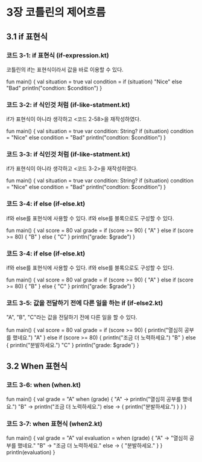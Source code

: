 # 3장 코틀린의 제어흐름

## 3.1 if 표현식

### 코드 3-1: if 표현식 (if-expression.kt)

코틀린의 if는 표현식이라서 값을 바로 이용할 수 있다.

<div class="kotlin-playground">
fun main() {
    val situation = true
    val condition = if (situation) "Nice" else "Bad"
    println("condtion: $condition")
}
</div>

### 코드 3-2: if 식인것 처럼 (if-like-statment.kt)

if가 표현식이 아니라 생각하고 <코드 2-58>을 재작성하였다.

<div class="kotlin-playground">
fun main() {
    val situation = true
    var condition: String?
    if (situation) 
        condition = "Nice"
    else
        condition = "Bad"
    println("condtion: $condition")
}
</div>

### 코드 3-3: if 식인것 처럼 (if-like-statment.kt)

if가 표현식이 아니라 생각하고 <코드 3-2>을 재작성하였다.

<div class="kotlin-playground">
fun main() {
    val situation = true
    var condition: String?
    if (situation) 
        condition = "Nice"
    else
        condition = "Bad"
    println("condtion: $condition")
}
</div>

### 코드 3-4: if else (if-else.kt)

if와 else를 표현식에 사용할 수 있다. if와 else를 블록으로도 구성할 수 있다.

<div class="kotlin-playground">
fun main() {
    val score = 80
    val grade = if (score >= 90) {
        "A"
    } else if (score >= 80) {
        "B"
    } else {
        "C"
    }
    println("grade: $grade")
}
</div>

### 코드 3-4: if else (if-else.kt)

if와 else를 표현식에 사용할 수 있다. if와 else를 블록으로도 구성할 수 있다.

<div class="kotlin-playground">
fun main() {
    val score = 80
    val grade = if (score >= 90) {
        "A"
    } else if (score >= 80) {
        "B"
    } else {
        "C"
    }
    println("grade: $grade")
}
</div>

### 코드 3-5: 값을 전달하기 전에 다른 일을 하는 if (if-else2.kt)

"A", "B", "C"라는 값을 전달하기 전에 다른 일을 할 수 있다.

<div class="kotlin-playground">
fun main() {
    val score = 80
    val grade = if (score >= 90) {
        println("열심히 공부를 했네요.")
        "A"
    } else if (score >= 80) {
        println("조금 더 노력하세요.")
        "B"
    } else {
        println("분발하세요.")
        "C"
    }
    println("grade: $grade")
}
</div>

## 3.2 When 표현식

### 코드 3-6: when (when.kt)

<div class="kotlin-playground">
fun main() {
    val grade = "A"
    when (grade) {
        "A" -> println("열심히 공부를 했네요.")
        "B" -> println("조금 더 노력하세요.")
        else -> {
            println("분발하세요.")
        }
    }
}
</div>

### 코드 3-7: when 표현식 (when2.kt)

<div class="kotlin-playground">
fun main() {
    val grade = "A"
    val evaluation = when (grade) {
        "A" -> "열심히 공부를 했네요."
        "B" -> "조금 더 노력하세요."
        else -> {
            "분발하세요."
        }
    }
    println(evaluation)
}
</div>